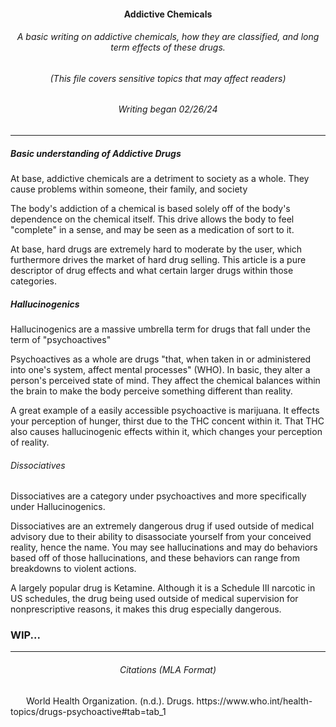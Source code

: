 <h4 align="center"> Addictive Chemicals</h4>
<h6 align="center"> A basic writing on addictive chemicals, how they are classified, and long term effects of these drugs.
<h6 align="center"> (This file covers sensitive topics that may affect readers)
<h6 align="center"> Writing began 02/26/24</h6>

---

<h5> Basic understanding of Addictive Drugs</h5>
<p>At base, addictive chemicals are a detriment to society as a whole. They cause problems within someone, their family, and society<p>
<p> The body's addiction of a chemical is based solely off of the body's dependence on the chemical itself. This drive allows the body to feel "complete" in a sense, and may be seen as a medication of sort to it.<p>
<p> At base, hard drugs are extremely hard to moderate by the user, which furthermore drives the market of hard drug selling. This article is a pure descriptor of drug effects and what certain larger drugs within those categories.</p>

<h5> Hallucinogenics</h5>
<p>Hallucinogenics are a massive umbrella term for drugs that fall under the term of "psychoactives"<p>
<p>Psychoactives as a whole are drugs "that, when taken in or administered into one's system, affect mental processes" (WHO). In basic, they alter a person's perceived state of mind. They affect the chemical balances within the brain to make the body perceive something different than reality.</p>
<p>A great example of a easily accessible psychoactive is marijuana. It effects your perception of hunger, thirst due to the THC concent within it. That THC also causes hallucinogenic effects within it, which changes your perception of reality.</p>

<h6>Dissociatives</h6>
<p>Dissociatives are a category under psychoactives and more specifically under Hallucinogenics.</p>
<p>Dissociatives are an extremely dangerous drug if used outside of medical advisory due to their ability to disassociate yourself from your conceived reality, hence the name. You may see hallucinations and may do behaviors based off of those hallucinations, and these behaviors can range from breakdowns to violent actions.</p>
<p>A largely popular drug is Ketamine. Although it is a Schedule III narcotic in US schedules, the drug being used outside of medical supervision for nonprescriptive reasons, it makes this drug especially dangerous. 

<h3> WIP...</h3>

---

<h6 align="center"> Citations (MLA Format)</h6>

<p style="text-indent:25px;">
World Health Organization. (n.d.). Drugs. https://www.who.int/health-topics/drugs-psychoactive#tab=tab_1
</p>
 
